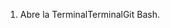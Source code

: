 1. Abre la <span class="platform-mac">Terminal</span><span class="platform-linux">Terminal</span><span class="platform-windows">Git Bash</span>.
